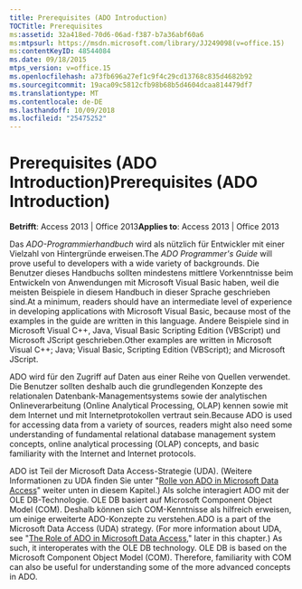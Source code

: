 ```yaml
---
title: Prerequisites (ADO Introduction)
TOCTitle: Prerequisites
ms:assetid: 32a418ed-70d6-06ad-f387-b7a36abf60a6
ms:mtpsurl: https://msdn.microsoft.com/library/JJ249098(v=office.15)
ms:contentKeyID: 48544084
ms.date: 09/18/2015
mtps_version: v=office.15
ms.openlocfilehash: a73fb696a27ef1c9f4c29cd13768c835d4682b92
ms.sourcegitcommit: 19aca09c5812cfb98b68b5d4604dcaa814479df7
ms.translationtype: MT
ms.contentlocale: de-DE
ms.lasthandoff: 10/09/2018
ms.locfileid: "25475252"
---
```

# <a name="prerequisites-ado-introduction"></a><span data-ttu-id="eeaad-102">Prerequisites (ADO Introduction)</span><span class="sxs-lookup"><span data-stu-id="eeaad-102">Prerequisites (ADO Introduction)</span></span>


<span data-ttu-id="eeaad-103">**Betrifft**: Access 2013 | Office 2013</span><span class="sxs-lookup"><span data-stu-id="eeaad-103">**Applies to**: Access 2013 | Office 2013</span></span>

<span data-ttu-id="eeaad-104">Das *ADO-Programmierhandbuch* wird als nützlich für Entwickler mit einer Vielzahl von Hintergründe erweisen.</span><span class="sxs-lookup"><span data-stu-id="eeaad-104">The *ADO Programmer's Guide* will prove useful to developers with a wide variety of backgrounds.</span></span> <span data-ttu-id="eeaad-105">Die Benutzer dieses Handbuchs sollten mindestens mittlere Vorkenntnisse beim Entwickeln von Anwendungen mit Microsoft Visual Basic haben, weil die meisten Beispiele in diesem Handbuch in dieser Sprache geschrieben sind.</span><span class="sxs-lookup"><span data-stu-id="eeaad-105">At a minimum, readers should have an intermediate level of experience in developing applications with Microsoft Visual Basic, because most of the examples in the guide are written in this language.</span></span> <span data-ttu-id="eeaad-106">Andere Beispiele sind in Microsoft Visual C++, Java, Visual Basic Scripting Edition (VBScript) und Microsoft JScript geschrieben.</span><span class="sxs-lookup"><span data-stu-id="eeaad-106">Other examples are written in Microsoft Visual C++; Java; Visual Basic, Scripting Edition (VBScript); and Microsoft JScript.</span></span>

<span data-ttu-id="eeaad-107">ADO wird für den Zugriff auf Daten aus einer Reihe von Quellen verwendet. Die Benutzer sollten deshalb auch die grundlegenden Konzepte des relationalen Datenbank-Managementsystems sowie der analytischen Onlineverarbeitung (Online Analytical Processing, OLAP) kennen sowie mit dem Internet und mit Internetprotokollen vertraut sein.</span><span class="sxs-lookup"><span data-stu-id="eeaad-107">Because ADO is used for accessing data from a variety of sources, readers might also need some understanding of fundamental relational database management system concepts, online analytical processing (OLAP) concepts, and basic familiarity with the Internet and Internet protocols.</span></span>

<span data-ttu-id="eeaad-p102">ADO ist Teil der Microsoft Data Access-Strategie (UDA). (Weitere Informationen zu UDA finden Sie unter "[Rolle von ADO in Microsoft Data Access](the-role-of-ado-in-microsoft-data-access.md)" weiter unten in diesem Kapitel.) Als solche interagiert ADO mit der OLE DB-Technologie. OLE DB basiert auf Microsoft Component Object Model (COM). Deshalb können sich COM-Kenntnisse als hilfreich erweisen, um einige erweiterte ADO-Konzepte zu verstehen.</span><span class="sxs-lookup"><span data-stu-id="eeaad-p102">ADO is a part of the Microsoft Data Access (UDA) strategy. (For more information about UDA, see "[The Role of ADO in Microsoft Data Access](the-role-of-ado-in-microsoft-data-access.md)," later in this chapter.) As such, it interoperates with the OLE DB technology. OLE DB is based on the Microsoft Component Object Model (COM). Therefore, familiarity with COM can also be useful for understanding some of the more advanced concepts in ADO.</span></span>


